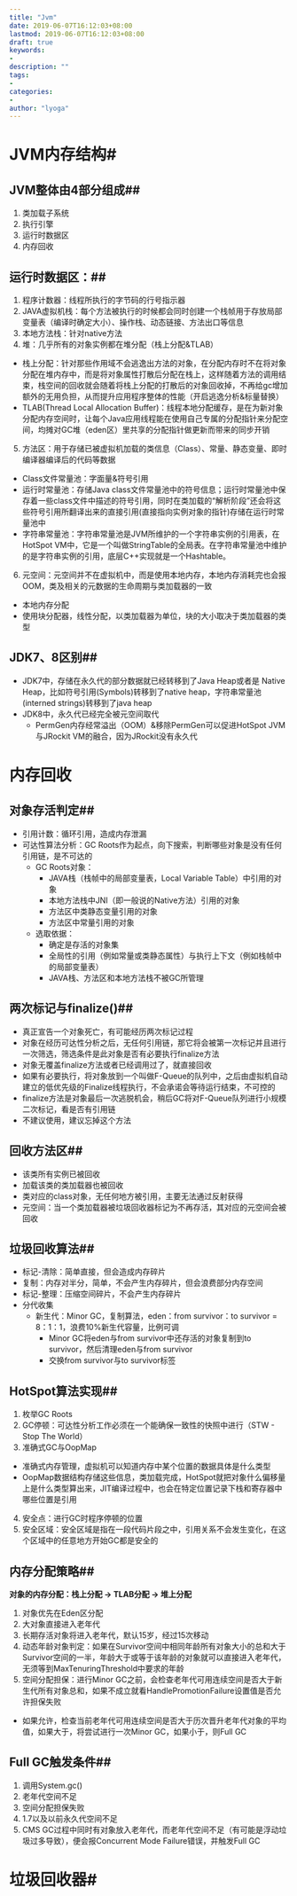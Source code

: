 ```yaml
---
title: "Jvm"
date: 2019-06-07T16:12:03+08:00
lastmod: 2019-06-07T16:12:03+08:00
draft: true
keywords:
-
description: ""
tags:
-
categories:
-
author: "lyoga"
---
```


<!--more-->

# **JVM内存结构**#

## **JVM整体由4部分组成**##

1. 类加载子系统
2. 执行引擎
3. 运行时数据区
4. 内存回收

## **运行时数据区：**##
1. 程序计数器：线程所执行的字节码的行号指示器
2. JAVA虚拟机栈：每个方法被执行的时候都会同时创建一个栈帧用于存放局部变量表（编译时确定大小）、操作栈、动态链接、方法出口等信息
3. 本地方法栈：针对native方法
4. 堆：几乎所有的对象实例都在堆分配（栈上分配&TLAB）
  - 栈上分配：针对那些作用域不会逃逸出方法的对象，在分配内存时不在将对象分配在堆内存中，而是将对象属性打散后分配在栈上，这样随着方法的调用结束，栈空间的回收就会随着将栈上分配的打散后的对象回收掉，不再给gc增加额外的无用负担，从而提升应用程序整体的性能（开启逃逸分析&标量替换）
  - TLAB(Thread Local Allocation Buffer)：线程本地分配缓存，是在为新对象分配内存空间时，让每个Java应用线程能在使用自己专属的分配指针来分配空间，均摊对GC堆（eden区）里共享的分配指针做更新而带来的同步开销
5. 方法区：用于存储已被虚拟机加载的类信息（Class）、常量、静态变量、即时编译器编译后的代码等数据
  - Class文件常量池：字面量&符号引用
  - 运行时常量池：存储Java class文件常量池中的符号信息；运行时常量池中保存着一些class文件中描述的符号引用，同时在类加载的“解析阶段”还会将这些符号引用所翻译出来的直接引用(直接指向实例对象的指针)存储在运行时常量池中
  - 字符串常量池：字符串常量池是JVM所维护的一个字符串实例的引用表，在HotSpot VM中，它是一个叫做StringTable的全局表。在字符串常量池中维护的是字符串实例的引用，底层C++实现就是一个Hashtable。
6. 元空间：元空间并不在虚拟机中，而是使用本地内存，本地内存消耗完也会报OOM，类及相关的元数据的生命周期与类加载器的一致
  - 本地内存分配
  - 使用块分配器，线性分配，以类加载器为单位，块的大小取决于类加载器的类型

## **JDK7、8区别**##
- JDK7中，存储在永久代的部分数据就已经转移到了Java Heap或者是 Native Heap，比如符号引用(Symbols)转移到了native heap，字符串常量池(interned strings)转移到了java heap
- JDK8中，永久代已经完全被元空间取代
  - PermGen内存经常溢出（OOM）&移除PermGen可以促进HotSpot JVM与JRockit VM的融合，因为JRockit没有永久代


# **内存回收** #
## **对象存活判定**##
- 引用计数：循环引用，造成内存泄漏
- 可达性算法分析：GC Roots作为起点，向下搜索，判断哪些对象是没有任何引用链，是不可达的
  - GC Roots对象：
      - JAVA栈（栈帧中的局部变量表，Local Variable Table）中引用的对象
      - 本地方法栈中JNI（即一般说的Native方法）引用的对象
      - 方法区中类静态变量引用的对象
      - 方法区中常量引用的对象
  - 选取依据：
      - 确定是存活的对象集
      - 全局性的引用（例如常量或类静态属性）与执行上下文（例如栈帧中的局部变量表）
      - JAVA栈、方法区和本地方法栈不被GC所管理


## **两次标记与finalize()**##
- 真正宣告一个对象死亡，有可能经历两次标记过程
- 对象在经历可达性分析之后，无任何引用链，那它将会被第一次标记并且进行一次筛选，筛选条件是此对象是否有必要执行finalize方法
- 对象无覆盖finalize方法或者已经调用过了，就直接回收
- 如果有必要执行，将对象放到一个叫做F-Queue的队列中，之后由虚拟机自动建立的低优先级的Finalize线程执行，不会承诺会等待运行结束，不可控的
- finalize方法是对象最后一次逃脱机会，稍后GC将对F-Queue队列进行小规模二次标记，看是否有引用链
- 不建议使用，建议忘掉这个方法

## **回收方法区**##
- 该类所有实例已被回收
- 加载该类的类加载器也被回收
- 类对应的class对象，无任何地方被引用，主要无法通过反射获得
- 元空间：当一个类加载器被垃圾回收器标记为不再存活，其对应的元空间会被回收

## **垃圾回收算法**##
- 标记-清除：简单直接，但会造成内存碎片
- 复制：内存对半分，简单，不会产生内存碎片，但会浪费部分内存空间
- 标记-整理：压缩空间碎片，不会产生内存碎片
- 分代收集
  - 新生代：Minor GC，复制算法，eden：from survivor：to survivor = 8：1：1，浪费10%新生代容量，比例可调
      - Minor GC将eden与from survivor中还存活的对象复制到to survivor，然后清理eden与from survivor
      - 交换from survivor与to survivor标签

## **HotSpot算法实现**##
1. 枚举GC Roots
2. GC停顿：可达性分析工作必须在一个能确保一致性的快照中进行（STW - Stop The World）
3. 准确式GC与OopMap
  - 准确式内存管理，虚拟机可以知道内存中某个位置的数据具体是什么类型
  - OopMap数据结构存储这些信息，类加载完成，HotSpot就把对象什么偏移量上是什么类型算出来，JIT编译过程中，也会在特定位置记录下栈和寄存器中哪些位置是引用
4. 安全点：进行GC时程序停顿的位置
5. 安全区域：安全区域是指在一段代码片段之中，引用关系不会发生变化，在这个区域中的任意地方开始GC都是安全的


## **内存分配策略**##
**对象的内存分配：栈上分配 -> TLAB分配 -> 堆上分配**

1. 对象优先在Eden区分配
2. 大对象直接进入老年代
3. 长期存活对象将进入老年代，默认15岁，经过15次移动
4. 动态年龄对象判定：如果在Survivor空间中相同年龄所有对象大小的总和大于Survivor空间的一半，年龄大于或等于该年龄的对象就可以直接进入老年代，无须等到MaxTenuringThreshold中要求的年龄
5. 空间分配担保：进行Minor GC之前，会检查老年代可用连续空间是否大于新生代所有对象总和，如果不成立就看HandlePromotionFailure设置值是否允许担保失败
  - 如果允许，检查当前老年代可用连续空间是否大于历次晋升老年代对象的平均值，如果大于，将尝试进行一次Minor GC，如果小于，则Full GC

## **Full GC触发条件**##
1. 调用System.gc()
2. 老年代空间不足
3. 空间分配担保失败
4. 1.7以及以前永久代空间不足
5. CMS GC过程中同时有对象放入老年代，而老年代空间不足（有可能是浮动垃圾过多导致），便会报Concurrent Mode Failure错误，并触发Full GC

# **垃圾回收器**#
